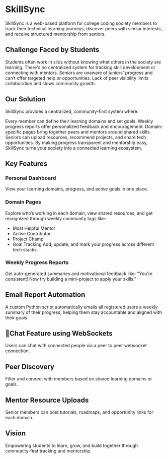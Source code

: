 # SkillSync

SkillSync is a web-based platform for college coding society members to track their technical learning journeys, discover peers with similar interests, and receive structured mentorship from seniors.

## Challenge Faced by Students
Students often work in silos without knowing what others in the society are learning.
There's no centralized system for tracking skill development or connecting with mentors.
Seniors are unaware of juniors' progress and can’t offer targeted help or opportunities.
Lack of peer visibility limits collaboration and slows community growth.
## Our Solution
SkillSync provides a centralized, community-first system where:

Every member can define their learning domains and set goals.
Weekly progress reports offer personalized feedback and encouragement.
Domain-specific pages bring together peers and mentors around shared skills.
Seniors can upload resources, recommend projects, and share tech opportunities.
By making progress transparent and mentorship easy, SkillSync turns your society into a connected learning ecosystem.

## Key Features
### Personal Dashboard
View your learning domains, progress, and active goals in one place.

### Domain Pages
Explore who’s working in each domain, view shared resources, and get recognized through weekly community tags like:

 - Most Helpful Mentor
 - Active Contributor
 - Project Champ
 - Goal Tracking
Add, update, and mark your progress across different tech stacks.

### Weekly Progress Reports
Get auto-generated summaries and motivational feedback like:
"You're consistent! Now try building a mini-project to apply your skills."

## Email Report Automation
A custom Python script automatically emails all registered users a weekly summary of their progress, helping them stay accountable and aligned with their goals.

## 💬Chat Feature using WebSockets
Users can chat with connected people via a peer to peer websocket connection.

## Peer Discovery
Filter and connect with members based on shared learning domains or goals.

## Mentor Resource Uploads
Senior members can post tutorials, roadmaps, and opportunity links for each domain.

## Vision
Empowering students to learn, grow, and build together through community-first tracking and mentorship.
